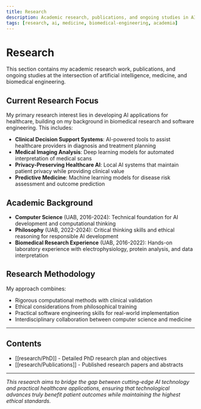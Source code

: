```yaml
---
title: Research
description: Academic research, publications, and ongoing studies in AI, medicine, and biomedical engineering.
tags: [research, ai, medicine, biomedical-engineering, academia]
---
```


# Research

This section contains my academic research work, publications, and ongoing studies at the intersection of artificial intelligence, medicine, and biomedical engineering.

## Current Research Focus

My primary research interest lies in developing AI applications for healthcare, building on my background in biomedical research and software engineering. This includes:

- **Clinical Decision Support Systems**: AI-powered tools to assist healthcare providers in diagnosis and treatment planning
- **Medical Imaging Analysis**: Deep learning models for automated interpretation of medical scans
- **Privacy-Preserving Healthcare AI**: Local AI systems that maintain patient privacy while providing clinical value
- **Predictive Medicine**: Machine learning models for disease risk assessment and outcome prediction

## Academic Background

- **Computer Science** (UAB, 2016-2024): Technical foundation for AI development and computational thinking
- **Philosophy** (UAB, 2022-2024): Critical thinking skills and ethical reasoning for responsible AI development
- **Biomedical Research Experience** (UAB, 2016-2022): Hands-on laboratory experience with electrophysiology, protein analysis, and data interpretation

## Research Methodology

My approach combines:
- Rigorous computational methods with clinical validation
- Ethical considerations from philosophical training
- Practical software engineering skills for real-world implementation
- Interdisciplinary collaboration between computer science and medicine

---

## Contents

- [[research/PhD]] - Detailed PhD research plan and objectives
- [[research/Publications]] - Published research papers and abstracts

---

*This research aims to bridge the gap between cutting-edge AI technology and practical healthcare applications, ensuring that technological advances truly benefit patient outcomes while maintaining the highest ethical standards.*